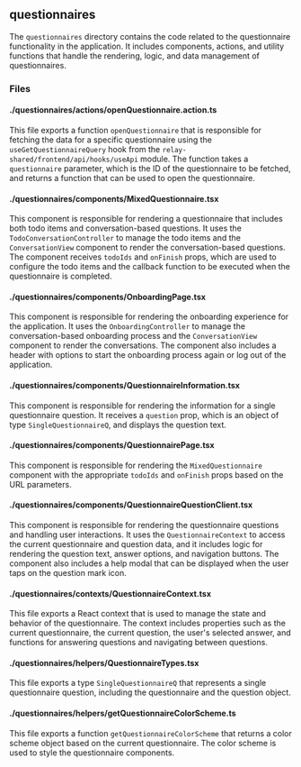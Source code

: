 ## questionnaires

The `questionnaires` directory contains the code related to the questionnaire functionality in the application. It includes components, actions, and utility functions that handle the rendering, logic, and data management of questionnaires.

### Files

#### ./questionnaires/actions/openQuestionnaire.action.ts

This file exports a function `openQuestionnaire` that is responsible for fetching the data for a specific questionnaire using the `useGetQuestionnaireQuery` hook from the `relay-shared/frontend/api/hooks/useApi` module. The function takes a `questionnaire` parameter, which is the ID of the questionnaire to be fetched, and returns a function that can be used to open the questionnaire.

#### ./questionnaires/components/MixedQuestionnaire.tsx

This component is responsible for rendering a questionnaire that includes both todo items and conversation-based questions. It uses the `TodoConversationController` to manage the todo items and the `ConversationView` component to render the conversation-based questions. The component receives `todoIds` and `onFinish` props, which are used to configure the todo items and the callback function to be executed when the questionnaire is completed.

#### ./questionnaires/components/OnboardingPage.tsx

This component is responsible for rendering the onboarding experience for the application. It uses the `OnboardingController` to manage the conversation-based onboarding process and the `ConversationView` component to render the conversations. The component also includes a header with options to start the onboarding process again or log out of the application.

#### ./questionnaires/components/QuestionnaireInformation.tsx

This component is responsible for rendering the information for a single questionnaire question. It receives a `question` prop, which is an object of type `SingleQuestionnaireQ`, and displays the question text.

#### ./questionnaires/components/QuestionnairePage.tsx

This component is responsible for rendering the `MixedQuestionnaire` component with the appropriate `todoIds` and `onFinish` props based on the URL parameters.

#### ./questionnaires/components/QuestionnaireQuestionClient.tsx

This component is responsible for rendering the questionnaire questions and handling user interactions. It uses the `QuestionnaireContext` to access the current questionnaire and question data, and it includes logic for rendering the question text, answer options, and navigation buttons. The component also includes a help modal that can be displayed when the user taps on the question mark icon.

#### ./questionnaires/contexts/QuestionnaireContext.tsx

This file exports a React context that is used to manage the state and behavior of the questionnaire. The context includes properties such as the current questionnaire, the current question, the user's selected answer, and functions for answering questions and navigating between questions.

#### ./questionnaires/helpers/QuestionnaireTypes.tsx

This file exports a type `SingleQuestionnaireQ` that represents a single questionnaire question, including the questionnaire and the question object.

#### ./questionnaires/helpers/getQuestionnaireColorScheme.ts

This file exports a function `getQuestionnaireColorScheme` that returns a color scheme object based on the current questionnaire. The color scheme is used to style the questionnaire components.
